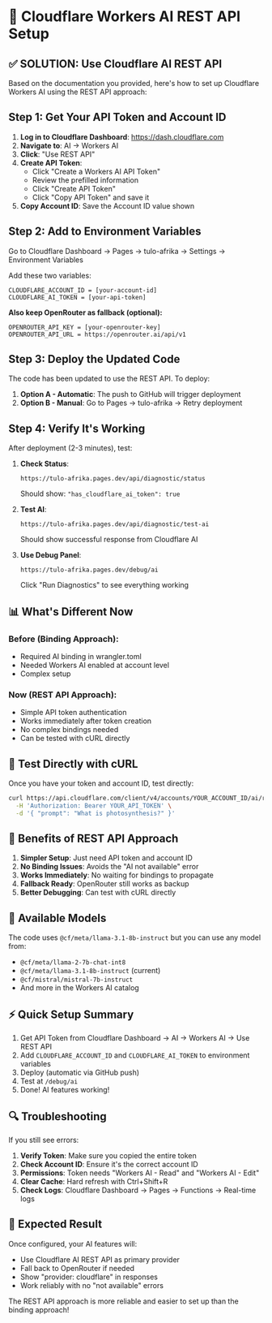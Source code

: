 # 🚀 Cloudflare Workers AI REST API Setup

## ✅ SOLUTION: Use Cloudflare AI REST API

Based on the documentation you provided, here's how to set up Cloudflare Workers AI using the REST API approach:

## Step 1: Get Your API Token and Account ID

1. **Log in to Cloudflare Dashboard**: https://dash.cloudflare.com
2. **Navigate to**: AI → Workers AI
3. **Click**: "Use REST API"
4. **Create API Token**:
   - Click "Create a Workers AI API Token"
   - Review the prefilled information
   - Click "Create API Token"
   - Click "Copy API Token" and save it
5. **Copy Account ID**: Save the Account ID value shown

## Step 2: Add to Environment Variables

Go to Cloudflare Dashboard → Pages → tulo-afrika → Settings → Environment Variables

Add these two variables:

```
CLOUDFLARE_ACCOUNT_ID = [your-account-id]
CLOUDFLARE_AI_TOKEN = [your-api-token]
```

**Also keep OpenRouter as fallback (optional):**
```
OPENROUTER_API_KEY = [your-openrouter-key]
OPENROUTER_API_URL = https://openrouter.ai/api/v1
```

## Step 3: Deploy the Updated Code

The code has been updated to use the REST API. To deploy:

1. **Option A - Automatic**: The push to GitHub will trigger deployment
2. **Option B - Manual**: Go to Pages → tulo-afrika → Retry deployment

## Step 4: Verify It's Working

After deployment (2-3 minutes), test:

1. **Check Status**:
   ```
   https://tulo-afrika.pages.dev/api/diagnostic/status
   ```
   Should show: `"has_cloudflare_ai_token": true`

2. **Test AI**:
   ```
   https://tulo-afrika.pages.dev/api/diagnostic/test-ai
   ```
   Should show successful response from Cloudflare AI

3. **Use Debug Panel**:
   ```
   https://tulo-afrika.pages.dev/debug/ai
   ```
   Click "Run Diagnostics" to see everything working

## 📊 What's Different Now

### Before (Binding Approach):
- Required AI binding in wrangler.toml
- Needed Workers AI enabled at account level
- Complex setup

### Now (REST API Approach):
- Simple API token authentication
- Works immediately after token creation
- No complex bindings needed
- Can be tested with cURL directly

## 🧪 Test Directly with cURL

Once you have your token and account ID, test directly:

```bash
curl https://api.cloudflare.com/client/v4/accounts/YOUR_ACCOUNT_ID/ai/run/@cf/meta/llama-3.1-8b-instruct \
  -H 'Authorization: Bearer YOUR_API_TOKEN' \
  -d '{ "prompt": "What is photosynthesis?" }'
```

## 🎯 Benefits of REST API Approach

1. **Simpler Setup**: Just need API token and account ID
2. **No Binding Issues**: Avoids the "AI not available" error
3. **Works Immediately**: No waiting for bindings to propagate
4. **Fallback Ready**: OpenRouter still works as backup
5. **Better Debugging**: Can test with cURL directly

## 📝 Available Models

The code uses `@cf/meta/llama-3.1-8b-instruct` but you can use any model from:
- `@cf/meta/llama-2-7b-chat-int8`
- `@cf/meta/llama-3.1-8b-instruct` (current)
- `@cf/mistral/mistral-7b-instruct`
- And more in the Workers AI catalog

## ⚡ Quick Setup Summary

1. Get API Token from Cloudflare Dashboard → AI → Workers AI → Use REST API
2. Add `CLOUDFLARE_ACCOUNT_ID` and `CLOUDFLARE_AI_TOKEN` to environment variables
3. Deploy (automatic via GitHub push)
4. Test at `/debug/ai`
5. Done! AI features working!

## 🔍 Troubleshooting

If you still see errors:

1. **Verify Token**: Make sure you copied the entire token
2. **Check Account ID**: Ensure it's the correct account ID
3. **Permissions**: Token needs "Workers AI - Read" and "Workers AI - Edit"
4. **Clear Cache**: Hard refresh with Ctrl+Shift+R
5. **Check Logs**: Cloudflare Dashboard → Pages → Functions → Real-time logs

## 🎉 Expected Result

Once configured, your AI features will:
- Use Cloudflare AI REST API as primary provider
- Fall back to OpenRouter if needed
- Show "provider: cloudflare" in responses
- Work reliably with no "not available" errors

The REST API approach is more reliable and easier to set up than the binding approach!